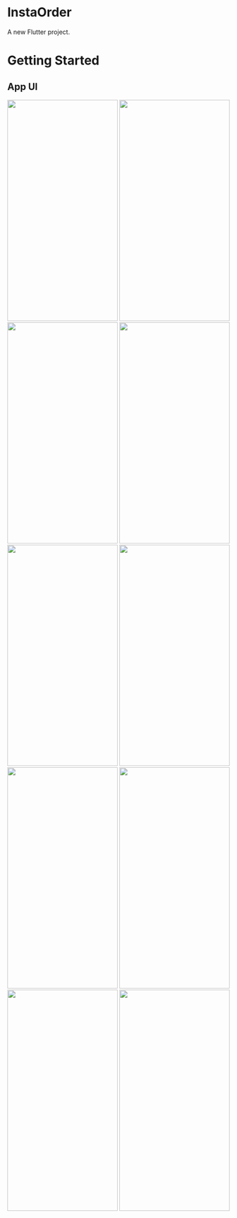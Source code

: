 # InstaOrder 

A new Flutter project.

# Getting Started

## App UI
<a href="url"><img src="https://user-images.githubusercontent.com/76595515/145363124-d898f16c-c299-4ea4-8700-bc1cbebc63ed.png"  height="500" width="250" ></a>
<a href="url"><img src="https://user-images.githubusercontent.com/76595515/145363189-ffd3cc5b-1bf6-4ac5-a4c1-6a17c072c9be.png"  height="500" width="250" ></a>
<a href="url"><img src="https://user-images.githubusercontent.com/76595515/145363734-6e7ebbcd-2799-4b27-88a8-907c8f4ff287.png"  height="500" width="250" ></a>
<a href="url"><img src="https://user-images.githubusercontent.com/76595515/145363891-2e514448-36e7-47cb-89d8-83feee277a0f.png"  height="500" width="250" ></a>
<a href="url"><img src="https://user-images.githubusercontent.com/76595515/145363955-1c22f56d-9df6-4558-bdbc-a113fe884c12.png"  height="500" width="250" ></a>
<a href="url"><img src="https://user-images.githubusercontent.com/76595515/145364023-2e864cfb-c805-4705-a723-db5a306b753b.png"  height="500" width="250" ></a>
<a href="url"><img src="https://user-images.githubusercontent.com/76595515/145364149-c440c5be-1236-467c-8b85-c9257153a3f2.png"  height="500" width="250" ></a>
<a href="url"><img src="https://user-images.githubusercontent.com/76595515/145364260-5043c23d-477e-43af-8ade-948f19f26d4f.png"  height="500" width="250" ></a>
<a href="url"><img src="https://user-images.githubusercontent.com/76595515/145364338-3b6b85b4-7a60-4c1a-8df0-3758ad26c3f8.png"  height="500" width="250" ></a>
<a href="url"><img src="https://user-images.githubusercontent.com/76595515/145364409-3894d60a-f7ed-4820-93e6-63616a38116e.png"  height="500" width="250" ></a>

